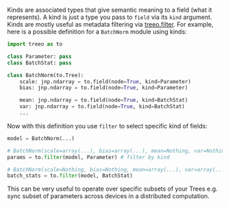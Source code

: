 <!-- ### Field kinds -->
Kinds are associated types that give semantic meaning to a field (what it represents). A kind is just a type you pass to `field` via its `kind` argument. Kinds are mostly useful as metadata filtering via [treeo.filter](#filter). For example, here is a possible definition for a `BatchNorm` module using kinds:

```python
import treeo as to

class Parameter: pass
class BatchStat: pass

class BatchNorm(to.Tree):
    scale: jnp.ndarray = to.field(node=True, kind=Parameter)
    bias: jnp.ndarray = to.field(node=True, kind=Parameter)

    mean: jnp.ndarray = to.field(node=True, kind=BatchStat)
    var: jnp.ndarray = to.field(node=True, kind=BatchStat)
    ...
```
Now with this definition you use `filter` to select specific kind of fields:

```python
model = BatchNorm(...) 

# BatchNorm(scale=array(...), bias=array(...), mean=Nothing, var=Nothing)
params = to.filter(model, Parameter) # filter by kind

# BatchNorm(scale=Nothing, bias=Nothing, mean=array(...), var=array(...))
batch_stats = to.filter(model, BatchStat)
```

This can be very useful to operate over specific subsets of your Trees e.g. sync subset of parameters across devices in a distributed computation.